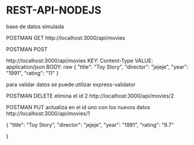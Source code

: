 # REST-API-NODEJS
base de datos simulada

POSTMAN GET
http://localhost:3000/api/movies

POSTMAN POST

http://localhost:3000/api/movies
KEY: Content-Type VALUE: application/json
BODY: raw
{
    "title": "Toy Story",
    "director": "jejeje",
    "year": "1991",
    "rating": "11"
}

para validar datos se puede utilizar express-validator

POSTMAN DELETE
elimina el id 2
http://localhost:3000/api/movies/2

POSTMAN PUT
actualiza en el id uno con los nuevos datos
http://localhost:3000/api/movies/1

{
    "title": "Toy Story",
    "director": "jejeje",
    "year": "1991",
    "rating": "9.7"
   
}